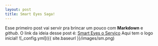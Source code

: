 ```yaml
---
layout: post
title: Smart Eyes Saga!
---
```


Esse primeiro post vai servir pra brincar um pouco com **Markdown** e _github_.
O link da ideia desse post é:
[Smart Eyes o Serviço](https://www.youtube.com/watch?v=AdrWUHt5RtI&t=213s)
Aqui tem o logo inicial!
![_config.yml]({{ site.baseurl }}/images/sm.png)

